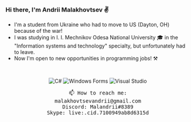 ### Hi there, I'm Andrii Malakhovtsev ✌

- I'm a student from Ukraine who had to move to US (Dayton, OH) because of the war!
- I was studying in I. I. Mechnikov Odesa National University 🎓 in the "Information systems and technology" specialty, but unfortunately had to leave.
- Now I'm open to new opportunities in programming jobs! ⚒

<br>
<p align="center">
  <img src="https://img.shields.io/badge/-C%23-239120?logo=c-sharp&logoColor=white" alt="C#">
  <img src="https://img.shields.io/badge/-Windows%20Forms-000?logo=windows&logoColor=white" alt="Windows Forms">
  <img src="https://img.shields.io/badge/-Visual%20Studio-5C2D91?logo=visual-studio&logoColor=white" alt="Visual Studio">
</p>

<p align="center">
  <samp>
    📫 How to reach me:
    <br> malakhovtsevandrii@gmail.com
    <br> Discord: Malandrii#8389
    <br> Skype: live:.cid.7100949ab8d6315d
  </samp>
</p>
